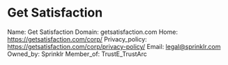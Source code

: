 
# Get Satisfaction

Name: Get Satisfaction
Domain: getsatisfaction.com
Home: https://getsatisfaction.com/corp/
Privacy_policy: https://getsatisfaction.com/corp/privacy-policy/
Email: legal@sprinklr.com
Owned_by: Sprinklr
Member_of: TrustE_TrustArc
